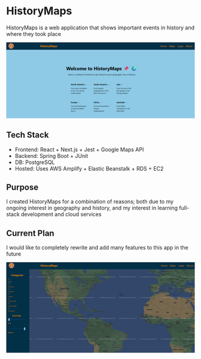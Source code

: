 # HistoryMaps
HistoryMaps is a web application that shows important events in history and where they took place
<br />

![Alt text](https://github.com/nrfletcher/historymaps/blob/main/imgs/img1.png)
## Tech Stack
* Frontend: React + Next.js + Jest + Google Maps API
* Backend: Spring Boot + JUnit
* DB: PostgreSQL
* Hosted: Uses AWS Amplify + Elastic Beanstalk + RDS + EC2
## Purpose
I created HistoryMaps for a combination of reasons; both due to my ongoing interest in geography and history, and my interest in learning full-stack development and cloud services
<br />
## Current Plan
I would like to completely rewrite and add many features to this app in the future

![Alt text](https://github.com/nrfletcher/historymaps/blob/main/imgs/img2.png)

